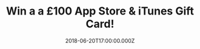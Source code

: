 ---
campaign-uuid: "c-87eceb55-2f95-4345-9c26-63c9db0d679e"
type: "Competition"
category: "Gifts"
date: "2018-06-20T17:00:00.000Z"
end-date: "2018-07-20T23:59:00.000Z"
disable-form: false
is_promoted: false
has_entry_page: true
title: "Win a a £100 App Store & iTunes Gift Card!"
competition-description: "<p>We have the perfect gift, a world of entertainment in\
  \ our hands and we want to give it to YOU: We’re giving away an amazing £100 App\
  \ Store & iTunes Gift Card for one lucky NME AAA member to win and enjoy!</p>\r\n\
  <p>Want it? You know what to do…</p>"
hero-header: "Win  a £100 App Store & iTunes Gift Card!"
terms-confirmation: "N/A"
banner-img: "https://assets.expresslyapp.com/asset-d8bff377-49b5-4193-8662-3e3f1d061cbc.jpg"
logo-left-href: "https://www.apple.com/uk/"
logo-left-image: "https://assets.expresslyapp.com/asset-dab224d2-98d8-4746-a518-c88cf5f0d032.jpg"
logo-left-title: "Apple"
bg-image-hero: "https://assets.expresslyapp.com/asset-5c9517d8-d597-4969-9927-3b572b8dac95.jpg"
bg-image-first: "https://assets.expresslyapp.com/asset-f0f706d6-3815-47ce-bfb5-bbcba8e21327.jpg"
bg-image-second: "https://assets.expresslyapp.com/asset-8911a9f9-2bbd-4469-83c3-3acaf2d20a0d.jpg"
bg-image-third: "https://assets.expresslyapp.com/asset-af7f904c-6e8f-4ae1-ada2-487e8aaa946d.jpg"
section1-content: "<p>Apps, books, music, TV programmes and more with an App Store\
  \ & iTunes Gift Card. Available in an all-new card design and a variety of denominations,\
  \ the App Store & iTunes Gift Card can be used for anything on the App Store, iTunes\
  \ Store, iBooks Store or Mac App Store.</p>\r\n<p>The best way to enjoy all the\
  \ entertainment iTunes has to offer on your Mac and\_PC!</p>"
section2-content: "<p>This iTunes Gift Card is the perfect gift for any occasion,\
  \ Apple Music lets you listen to over 45 million songs, online or off, totally ad\
  \ free. You can create and share your own playlists, get exclusive content and stream\
  \ radio stations with unlimited skips!</p>\r\n<p>Get that catchy song you just heard\
  \ or watch your favourite movie anytime you want!</p>"
section3-content: "<p>If you want to treat your friends and family with an App\_Store\
  \ & iTunes Gift Card, now thanks to NME AAA you can make it happen because we’ve\
  \ managed to get our hands on a £100 App Store & iTunes Gift Card and is waiting\
  \ for YOU!</p>\r\n<p>Enter the form below and it could be coming home with you!</p>"
entry-title: "Win a a £100 App Store & iTunes Gift Card!"
entry-content: "Enter the draw to win a a £100 App Store & iTunes Gift Card and enjoy\
  \ your favourite tunes anywhere by completing the form below before 23:59 on 20th\
  \ July 2018."
has-winner: true
winner-title: "CONGRATULATIONS to Tony L. who won a £100 App Store & iTunes Gift Card!"
winner-banner: "https://assets.expresslyapp.com/asset-37ca06d3-f48b-4260-85f0-1e7d627063fa.jpg"
prize-description: "A £100 App Store & iTunes Gift Card"
special-conditions: "Multiple entries are allowed up to one every day."
---